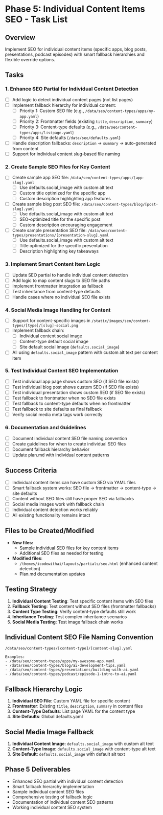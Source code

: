 # Phase 5: Individual Content Items SEO - Task List

## Overview
Implement SEO for individual content items (specific apps, blog posts, presentations, podcast episodes) with smart fallback hierarchies and flexible override options.

## Tasks

### 1. Enhance SEO Partial for Individual Content Detection
- [ ] Add logic to detect individual content pages (not list pages)
- [ ] Implement fallback hierarchy for individual content:
  - [ ] Priority 1: Custom SEO file (e.g., `/data/seo/content-types/apps/my-app.yaml`)
  - [ ] Priority 2: Frontmatter fields (existing `title`, `description`, `summary`)
  - [ ] Priority 3: Content-type defaults (e.g., `/data/seo/content-types/apps/listpage.yaml`)
  - [ ] Priority 4: Site defaults (`/data/seo/defaults.yaml`)
- [ ] Handle description fallbacks: `description` → `summary` → auto-generated from content
- [ ] Support for individual content slug-based file naming

### 2. Create Sample SEO Files for Key Content
- [ ] Create sample app SEO file: `/data/seo/content-types/apps/[app-slug].yaml`
  - [ ] Use defaults.social_image with custom alt text
  - [ ] Custom title optimized for the specific app
  - [ ] Custom description highlighting app features
- [ ] Create sample blog post SEO file: `/data/seo/content-types/blog/[post-slug].yaml`
  - [ ] Use defaults.social_image with custom alt text
  - [ ] SEO-optimized title for the specific post
  - [ ] Custom description encouraging engagement
- [ ] Create sample presentation SEO file: `/data/seo/content-types/presentations/[presentation-slug].yaml`
  - [ ] Use defaults.social_image with custom alt text
  - [ ] Title optimized for the specific presentation
  - [ ] Description highlighting key takeaways

### 3. Implement Smart Content Item Logic
- [ ] Update SEO partial to handle individual content detection
- [ ] Add logic to map content slugs to SEO file paths
- [ ] Implement frontmatter integration as fallback
- [ ] Test inheritance from content-type defaults
- [ ] Handle cases where no individual SEO file exists

### 4. Social Media Image Handling for Content
- [ ] Support for content-specific images in `/static/images/seo/content-types/[type]/[slug]-social.png`
- [ ] Implement fallback chain:
  - [ ] Individual content social image
  - [ ] Content-type default social image
  - [ ] Site default social image (`defaults.social_image`)
- [ ] All using `defaults.social_image` pattern with custom alt text per content item

### 5. Test Individual Content SEO Implementation
- [ ] Test individual app page shows custom SEO (if SEO file exists)
- [ ] Test individual blog post shows custom SEO (if SEO file exists)
- [ ] Test individual presentation shows custom SEO (if SEO file exists)
- [ ] Test fallback to frontmatter when no SEO file exists
- [ ] Test fallback to content-type defaults when no frontmatter
- [ ] Test fallback to site defaults as final fallback
- [ ] Verify social media meta tags work correctly

### 6. Documentation and Guidelines
- [ ] Document individual content SEO file naming convention
- [ ] Create guidelines for when to create individual SEO files
- [ ] Document fallback hierarchy behavior
- [ ] Update plan.md with individual content patterns

## Success Criteria
- [ ] Individual content items can have custom SEO via YAML files
- [ ] Smart fallback system works: SEO file → frontmatter → content-type → site defaults
- [ ] Content without SEO files still have proper SEO via fallbacks
- [ ] Social media images work with fallback chain
- [ ] Individual content detection works reliably
- [ ] All existing functionality remains intact

## Files to be Created/Modified
- **New files:**
  - Sample individual SEO files for key content items
  - Additional SEO files as needed for testing
- **Modified files:**
  - `/themes/icodewithai/layouts/partials/seo.html` (enhanced content detection)
  - Plan.md documentation updates

## Testing Strategy
1. **Individual Content Testing**: Test specific content items with SEO files
2. **Fallback Testing**: Test content without SEO files (frontmatter fallbacks)
3. **Content Type Testing**: Verify content-type defaults still work
4. **Inheritance Testing**: Test complex inheritance scenarios
5. **Social Media Testing**: Test image fallback chain works

## Individual Content SEO File Naming Convention
```
/data/seo/content-types/[content-type]/[content-slug].yaml

Examples:
- /data/seo/content-types/apps/my-awesome-app.yaml
- /data/seo/content-types/blog/ai-development-tips.yaml
- /data/seo/content-types/presentations/building-with-ai.yaml
- /data/seo/content-types/podcast/episode-1-intro-to-ai.yaml
```

## Fallback Hierarchy Logic
1. **Individual SEO File**: Custom YAML file for specific content
2. **Frontmatter**: Existing `title`, `description`, `summary` in content files
3. **Content-Type Defaults**: List page YAML for the content type
4. **Site Defaults**: Global defaults.yaml

## Social Media Image Fallback
1. **Individual Content Image**: `defaults.social_image` with custom alt text
2. **Content-Type Image**: `defaults.social_image` with content-type alt text
3. **Site Default**: `defaults.social_image` with default alt text

## Phase 5 Deliverables
- Enhanced SEO partial with individual content detection
- Smart fallback hierarchy implementation
- Sample individual content SEO files
- Comprehensive testing of fallback logic
- Documentation of individual content SEO patterns
- Working individual content SEO system